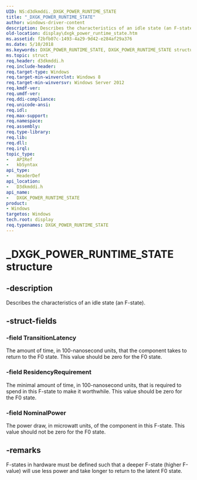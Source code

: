 ```yaml
---
UID: NS:d3dkmddi._DXGK_POWER_RUNTIME_STATE
title: "_DXGK_POWER_RUNTIME_STATE"
author: windows-driver-content
description: Describes the characteristics of an idle state (an F-state).
old-location: display\dxgk_power_runtime_state.htm
ms.assetid: f2bfb07c-1493-4a29-9d42-e284af29a376
ms.date: 5/10/2018
ms.keywords: DXGK_POWER_RUNTIME_STATE, DXGK_POWER_RUNTIME_STATE structure [Display Devices], _DXGK_POWER_RUNTIME_STATE, d3dkmddi/DXGK_POWER_RUNTIME_STATE, display.dxgk_power_runtime_state
ms.topic: struct
req.header: d3dkmddi.h
req.include-header: 
req.target-type: Windows
req.target-min-winverclnt: Windows 8
req.target-min-winversvr: Windows Server 2012
req.kmdf-ver: 
req.umdf-ver: 
req.ddi-compliance: 
req.unicode-ansi: 
req.idl: 
req.max-support: 
req.namespace: 
req.assembly: 
req.type-library: 
req.lib: 
req.dll: 
req.irql: 
topic_type:
-	APIRef
-	kbSyntax
api_type:
-	HeaderDef
api_location:
-	D3dkmddi.h
api_name:
-	DXGK_POWER_RUNTIME_STATE
product:
- Windows
targetos: Windows
tech.root: display
req.typenames: DXGK_POWER_RUNTIME_STATE
---
```


# _DXGK_POWER_RUNTIME_STATE structure


## -description


Describes the characteristics of an idle state (an F-state).


## -struct-fields




### -field TransitionLatency

The amount of time, in 100-nanosecond units, that the component takes to return to the F0 state.
   This value should be zero for the F0 state.


### -field ResidencyRequirement

The minimal amount of time, in 100-nanosecond units, that is required to spend in
   this F-state to make it worthwhile. This value should be zero for the F0 state.


### -field NominalPower

The power draw, in microwatt units, of the component in this F-state. This  value should not be zero for the F0 state.


## -remarks



F-states in hardware must be defined such that a deeper F-state (higher F-value) will use less power and take longer to return to the latent F0 state.



